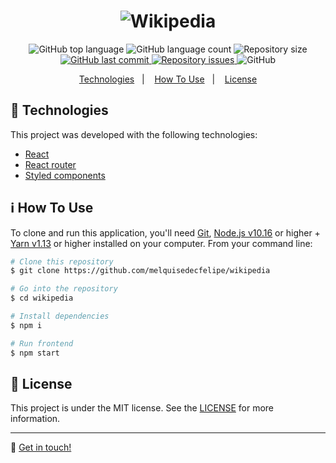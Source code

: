 <h1 align="center">
    <img alt="Wikipedia" src="https://cdn0.tnwcdn.com/wp-content/blogs.dir/1/files/2010/05/wikipedia1.png" />
    <br>
</h1>

<p align="center">
  <img alt="GitHub top language" src="https://img.shields.io/github/languages/top/melquisedecfelipe/wikipedia.svg">

  <img alt="GitHub language count" src="https://img.shields.io/github/languages/count/melquisedecfelipe/wikipedia.svg">

  <img alt="Repository size" src="https://img.shields.io/github/repo-size/melquisedecfelipe/wikipedia.svg">

  <a href="https://github.com/melquisedecfelipe/wikipedia/commits/master">
    <img alt="GitHub last commit" src="https://img.shields.io/github/last-commit/melquisedecfelipe/wikipedia.svg">
  </a>

  <a href="https://github.com/melquisedecfelipe/wikipedia/issues">
    <img alt="Repository issues" src="https://img.shields.io/github/issues/melquisedecfelipe/wikipedia.svg">
  </a>

  <img alt="GitHub" src="https://img.shields.io/github/license/melquisedecfelipe/wikipedia.svg">
</p>

<p align="center">
  <a href="#rocket-technologies">Technologies</a>&nbsp;&nbsp;&nbsp;|&nbsp;&nbsp;&nbsp;
  <a href="#information_source-how-to-use">How To Use</a>&nbsp;&nbsp;&nbsp;|&nbsp;&nbsp;&nbsp;
  <a href="#memo-license">License</a>
</p>

## :rocket: Technologies

This project was developed with the following technologies:

-  [React](https://reactjs.org/)
-  [React router](https://reacttraining.com/react-router/)
-  [Styled components](https://www.styled-components.com/)

## :information_source: How To Use

To clone and run this application, you'll need [Git](https://git-scm.com), [Node.js v10.16](https://nodejs.org/) or higher + [Yarn v1.13](https://yarnpkg.com/) or higher installed on your computer. From your command line:

```bash
# Clone this repository
$ git clone https://github.com/melquisedecfelipe/wikipedia

# Go into the repository
$ cd wikipedia

# Install dependencies
$ npm i

# Run frontend
$ npm start
```

## :memo: License
This project is under the MIT license. See the [LICENSE](https://github.com/melquisedecfelipe/wikipedia/blob/master/LICENSE) for more information.

---

:wave: [Get in touch!](https://www.linkedin.com/in/melquisedecfelipe/)
